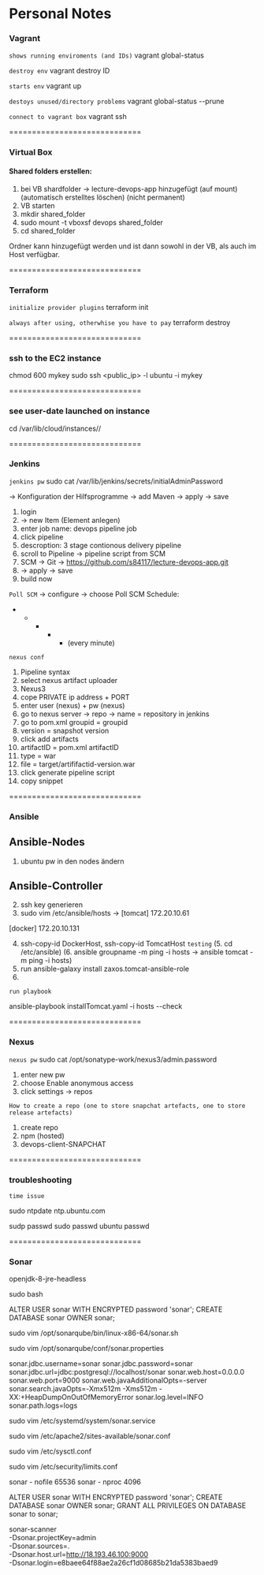 Personal Notes
=============================

### Vagrant

`shows running enviroments (and IDs)`
vagrant global-status

`destroy env`
vagrant destroy ID 

`starts env`
vagrant up

`destoys unused/directory problems`
vagrant global-status  --prune

`connect to vagrant box`
vagrant ssh

=============================

### Virtual Box

#### Shared folders erstellen:
1. bei VB shardfolder -> lecture-devops-app hinzugefügt (auf mount) (automatisch erstelltes löschen) (nicht permanent)
2. VB starten
3. mkdir shared_folder
4. sudo mount -t vboxsf devops shared_folder
5. cd shared_folder

Ordner kann hinzugefügt werden und ist dann sowohl in der VB, als auch im Host verfügbar.


=============================

### Terraform

`initialize provider plugins`
terraform init

`always after using, otherwhise you have to pay`
terraform destroy

=============================

### ssh to the EC2 instance

chmod 600 mykey
sudo ssh <public_ip> -l ubuntu -i mykey

=============================


### see user-date launched on instance

cd /var/lib/cloud/instances/<instance-id>/

=============================

### Jenkins

`jenkins pw`
sudo cat /var/lib/jenkins/secrets/initialAdminPassword

-> Konfiguration der Hilfsprogramme 
-> add Maven -> apply -> save

1. login
2. -> new Item (Element anlegen)
3. enter job name: devops pipeline job
4. click pipeline
5. descroption: 3 stage contionous delivery pipeline
6. scroll to Pipeline -> pipeline script from SCM
7. SCM -> Git -> https://github.com/s84117/lecture-devops-app.git
8. -> apply -> save
9. build now 

`Poll SCM`
-> configure
-> choose Poll SCM
Schedule:
* * * * * (every minute)

`nexus conf`
1. Pipeline syntax
2. select nexus artifact uploader
3. Nexus3
4. cope PRIVATE ip address + PORT
5. enter user (nexus) + pw (nexus)
6. go to nexus server -> repo -> name = repository in jenkins
7. go to pom.xml groupid = groupid
8. version = snapshot version
9. click add artifacts
10. artifactID = pom.xml artifactID
11. type = war
12. file = target/artififactid-version.war
13. click generate pipeline script 
14. copy snippet

=============================

### Ansible

## Ansible-Nodes

1. ubuntu pw in den nodes ändern

## Ansible-Controller

2. ssh key generieren
3. sudo vim /etc/ansible/hosts
-> 
[tomcat]
 172.20.10.61

[docker]
172.20.10.131

4. ssh-copy-id DockerHost, ssh-copy-id TomcatHost
`testing`
(5. cd /etc/ansible)
(6. ansible groupname -m ping -i hosts -> ansible tomcat -m ping -i hosts)
7. run ansible-galaxy install zaxos.tomcat-ansible-role
8.

`run playbook`

 ansible-playbook installTomcat.yaml -i hosts --check


=============================

### Nexus

`nexus pw`
sudo cat /opt/sonatype-work/nexus3/admin.password

1. enter new pw
2. choose Enable anonymous access
3. click settings -> repos

`How to create a repo (one to store snapchat artefacts, one to store release artefacts) `

1. create repo
2. npm (hosted)
3. devops-client-SNAPCHAT


=============================

### troubleshooting

`time issue`

sudo ntpdate ntp.ubuntu.com

sudp passwd
sudo passwd ubuntu
passwd


=============================

### Sonar

openjdk-8-jre-headless

sudo bash

ALTER USER sonar WITH ENCRYPTED password 'sonar';
CREATE DATABASE sonar OWNER sonar;

sudo vim /opt/sonarqube/bin/linux-x86-64/sonar.sh

sudo vim /opt/sonarqube/conf/sonar.properties



sonar.jdbc.username=sonar
sonar.jdbc.password=sonar
sonar.jdbc.url=jdbc:postgresql://localhost/sonar
sonar.web.host=0.0.0.0
sonar.web.port=9000
sonar.web.javaAdditionalOpts=-server
sonar.search.javaOpts=-Xmx512m -Xms512m -XX:+HeapDumpOnOutOfMemoryError
sonar.log.level=INFO
sonar.path.logs=logs

sudo vim /etc/systemd/system/sonar.service

sudo vim /etc/apache2/sites-available/sonar.conf


sudo vim /etc/sysctl.conf

sudo vim /etc/security/limits.conf


sonar   -   nofile   65536
sonar   -   nproc    4096

ALTER USER sonar WITH ENCRYPTED password 'sonar';
CREATE DATABASE sonar OWNER sonar;
GRANT ALL PRIVILEGES ON DATABASE sonar to sonar;


sonar-scanner \
  -Dsonar.projectKey=admin \
  -Dsonar.sources=. \
  -Dsonar.host.url=http://18.193.46.100:9000 \
  -Dsonar.login=e8baee64f88ae2a26cf1d08685b21da5383baed9